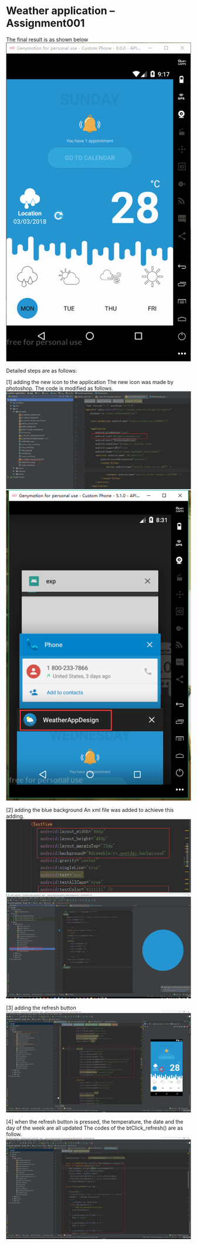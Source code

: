 ﻿# Weather application – Assignment001
The final result is as shown below
![Weather application](https://github.com/qumingzizhengnan/weather-application/blob/master/pic/1.gif)

Detailed steps are as follows:

[1] adding the new icon to the application
The new icon was made by photoshop.
The code is modified as follows.
![adding new icon](https://github.com/qumingzizhengnan/weather-application/blob/master/pic/changeIcon.png)
![adding new icon](https://github.com/qumingzizhengnan/weather-application/blob/master/pic/3.png)

[2] adding the blue background
An xml file was added to achieve this adding.
![adding blue bg](https://github.com/qumingzizhengnan/weather-application/blob/master/pic/1.png)
![adding blue bg](https://github.com/qumingzizhengnan/weather-application/blob/master/pic/2.png)

[3] adding the refresh button
![adding blue bg](https://github.com/qumingzizhengnan/weather-application/blob/master/pic/bt_refresh.png)

[4] when the refresh button is pressed, the temperature, the date and the day of the week are all updated
The codes of the btClick_refresh() are as follow. 
![refresh](https://github.com/qumingzizhengnan/weather-application/blob/master/pic/btClick.png)


